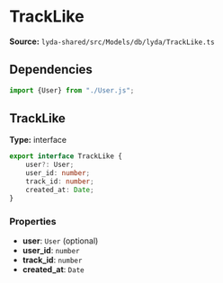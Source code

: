 # TrackLike

**Source:** `lyda-shared/src/Models/db/lyda/TrackLike.ts`

## Dependencies

```typescript
import {User} from "./User.js";
```

## TrackLike

**Type:** interface

```typescript
export interface TrackLike {
    user?: User;
    user_id: number;
    track_id: number;
    created_at: Date;
}
```

### Properties

- **user**: `U​s​e​r` (optional)
- **user_id**: `number`
- **track_id**: `number`
- **created_at**: `D​a​t​e`

